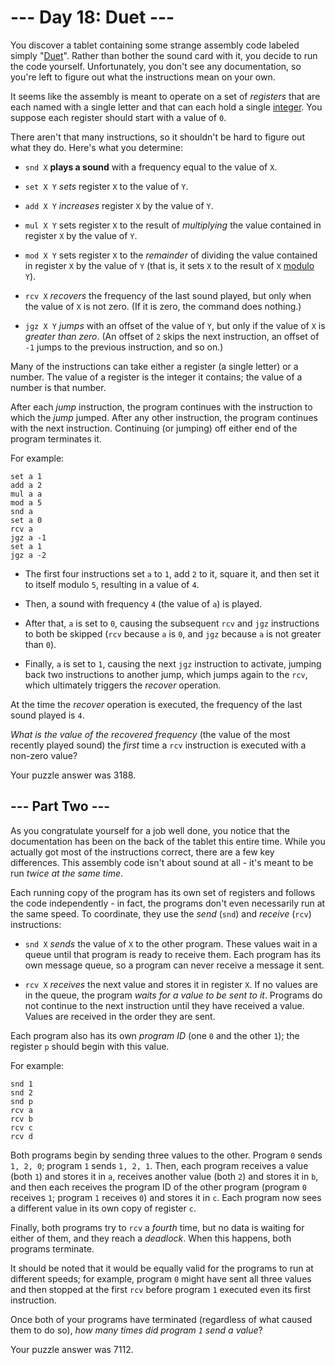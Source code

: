 # --- Day 18: Duet ---

You discover a tablet containing some strange assembly code labeled simply "[Duet](https://en.wikipedia.org/wiki/Duet)". Rather than bother the sound card with it, you decide to run the code yourself. Unfortunately, you don't see any documentation, so you're left to figure out what the instructions mean on your own.

It seems like the assembly is meant to operate on a set of *registers* that are each named with a single letter and that can each hold a single [integer](https://en.wikipedia.org/wiki/Integer). You suppose each register should start with a value of `0`.

There aren't that many instructions, so it shouldn't be hard to figure out what they do.  Here's what you determine:


 - `snd X` **plays a sound** with a frequency equal to the value of `X`.

 - `set X Y` *sets* register `X` to the value of `Y`.

 - `add X Y` *increases* register `X` by the value of `Y`.

 - `mul X Y` sets register `X` to the result of *multiplying* the value contained in register `X` by the value of `Y`.

 - `mod X Y` sets register `X` to the *remainder* of dividing the value contained in register `X` by the value of `Y` (that is, it sets `X` to the result of `X` [modulo](https://en.wikipedia.org/wiki/Modulo_operation) `Y`).

 - `rcv X` *recovers* the frequency of the last sound played, but only when the value of `X` is not zero. (If it is zero, the command does nothing.)

 - `jgz X Y` *jumps* with an offset of the value of `Y`, but only if the value of `X` is *greater than zero*. (An offset of `2` skips the next instruction, an offset of `-1` jumps to the previous instruction, and so on.)


Many of the instructions can take either a register (a single letter) or a number. The value of a register is the integer it contains; the value of a number is that number.

After each *jump* instruction, the program continues with the instruction to which the *jump* jumped. After any other instruction, the program continues with the next instruction. Continuing (or jumping) off either end of the program terminates it.

For example:

```
set a 1
add a 2
mul a a
mod a 5
snd a
set a 0
rcv a
jgz a -1
set a 1
jgz a -2

```


 - The first four instructions set `a` to `1`, add `2` to it, square it, and then set it to itself modulo `5`, resulting in a value of `4`.

 - Then, a sound with frequency `4` (the value of `a`) is played.

 - After that, `a` is set to `0`, causing the subsequent `rcv` and `jgz` instructions to both be skipped (`rcv` because `a` is `0`, and `jgz` because `a` is not greater than `0`).

 - Finally, `a` is set to `1`, causing the next `jgz` instruction to activate, jumping back two instructions to another jump, which jumps again to the `rcv`, which ultimately triggers the *recover* operation.


At the time the *recover* operation is executed, the frequency of the last sound played is `4`.

*What is the value of the recovered frequency* (the value of the most recently played sound) the *first* time a `rcv` instruction is executed with a non-zero value?


Your puzzle answer was 3188.

## --- Part Two ---

As you congratulate yourself for a job well done, you notice that the documentation has been on the back of the tablet this entire time. While you actually got most of the instructions correct, there are a few key differences. This assembly code isn't about sound at all - it's meant to be run *twice at the same time*.

Each running copy of the program has its own set of registers and follows the code independently - in fact, the programs don't even necessarily run at the same speed. To coordinate, they use the *send* (`snd`) and *receive* (`rcv`) instructions:


 - `snd X` *sends* the value of `X` to the other program. These values wait in a queue until that program is ready to receive them. Each program has its own message queue, so a program can never receive a message it sent.

 - `rcv X` *receives* the next value and stores it in register `X`. If no values are in the queue, the program *waits for a value to be sent to it*. Programs do not continue to the next instruction until they have received a value. Values are received in the order they are sent.


Each program also has its own *program ID* (one `0` and the other `1`); the register `p` should begin with this value.

For example:

```
snd 1
snd 2
snd p
rcv a
rcv b
rcv c
rcv d

```

Both programs begin by sending three values to the other.  Program `0` sends `1, 2, 0`; program `1` sends `1, 2, 1`. Then, each program receives a value (both `1`) and stores it in `a`, receives another value (both `2`) and stores it in `b`, and then each receives the program ID of the other program (program `0` receives `1`; program `1` receives `0`) and stores it in `c`. Each program now sees a different value in its own copy of register `c`.

Finally, both programs try to `rcv` a *fourth* time, but no data is waiting for either of them, and they reach a *deadlock*.  When this happens, both programs terminate.

It should be noted that it would be equally valid for the programs to run at different speeds; for example, program `0` might have sent all three values and then stopped at the first `rcv` before program `1` executed even its first instruction.

Once both of your programs have terminated (regardless of what caused them to do so), *how many times did program `1` send a value*?


Your puzzle answer was 7112.
